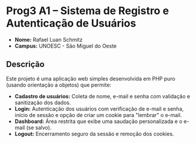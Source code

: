 # Prog3 A1 – Sistema de Registro e Autenticação de Usuários

- **Nome:** Rafael Luan Schmitz
- **Campus:** UNOESC - São Miguel do Oeste

## Descrição
Este projeto é uma aplicação web simples desenvolvida em PHP puro (usando orientação a objetos) que permite:
- **Cadastro de usuários:** Coleta de nome, e-mail e senha com validação e sanitização dos dados.
- **Login:** Autenticação dos usuários com verificação de e-mail e senha, início de sessão e opção de criar um cookie para "lembrar" o e-mail.
- **Dashboard:** Área restrita que exibe uma saudação personalizada e o e-mail (se salvo).
- **Logout:** Encerramento seguro da sessão e remoção dos cookies.

